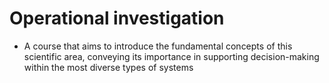 # Operational investigation

- A course that aims to introduce the fundamental concepts of this scientific area, conveying its importance in supporting decision-making within the most diverse types of systems